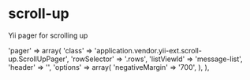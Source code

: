scroll-up
=========

Yii pager for scrolling up


 'pager' => array(
                    'class' => 'application.vendor.yii-ext.scroll-up.ScrollUpPager',
                    'rowSelector' => '.rows',
                    'listViewId' => 'message-list',
                    'header' => '',
                    'options' => array(
                        'negativeMargin' => '700',
                    ),
                ),
